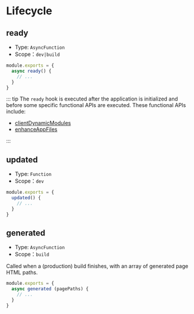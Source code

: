 # Lifecycle

## ready

- Type: `AsyncFunction`
- Scope：`dev|build`

```js
module.exports = {
  async ready() {
    // ...
  }
}
```

::: tip
The `ready` hook is executed after the application is initialized and before some specific functional APIs are executed. These functional APIs include:

- [clientDynamicModules](./option-api.md#clientdynamicmodules)
- [enhanceAppFiles](./option-api.md#enhanceappfiles)

:::

## updated

- Type: `Function`
- Scope：`dev`

```js
module.exports = {
  updated() {
    // ...
  }
}
```

## generated

- Type: `AsyncFunction`
- Scope：`build`

 Called when a (production) build finishes, with an array of generated page HTML paths.

``` js
module.exports = {
  async generated (pagePaths) {
    // ...
  }
}
```
